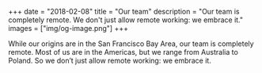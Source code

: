 +++
date = "2018-02-08"
title = "Our team"
description = "Our team is completely remote. We don't just allow remote working: we embrace it."
images = ["img/og-image.png"]
+++

While our origins are in the San Francisco Bay Area, our team is completely remote. Most of us are in the Americas, but we range from Australia to Poland. So we don’t just allow remote working: we embrace it.
